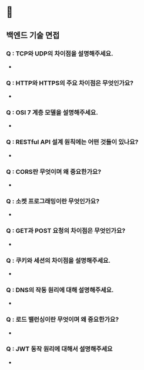 # 💯 
## 백엔드 기술 면접

### Q : TCP와 UDP의 차이점을 설명해주세요.
 - 
### Q : HTTP와 HTTPS의 주요 차이점은 무엇인가요?
 - 
### Q : OSI 7 계층 모델을 설명해주세요.
 - 
### Q : RESTful API 설계 원칙에는 어떤 것들이 있나요?
 - 
### Q : CORS란 무엇이며 왜 중요한가요?
 - 
### Q : 소켓 프로그래밍이란 무엇인가요?
 - 
### Q : GET과 POST 요청의 차이점은 무엇인가요?
 - 
### Q : 쿠키와 세션의 차이점을 설명해주세요.
 - 
### Q : DNS의 작동 원리에 대해 설명해주세요.
 - 
### Q : 로드 밸런싱이란 무엇이며 왜 중요한가요?
 - 
### Q : JWT 동작 원리에 대해서 설명해주세요
 - 